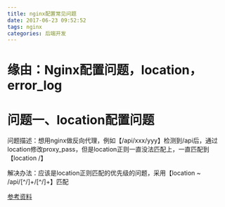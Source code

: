 ```yaml
---
title: nginx配置常见问题
date: 2017-06-23 09:52:52
tags: nginx
categories: 后端开发
---
```


# 缘由：Nginx配置问题，location，error_log

<!--more-->

# 问题一、location配置问题
问题描述：想用nginx做反向代理，例如【/api/xxx/yyy】检测到/api后，通过location修改proxy_pass，但是location正则一直没法匹配上，一直匹配到【location /】

解决办法：应该是location正则匹配的优先级的问题，采用【location ~ /api/[^\/]+/[^\/]+】匹配

[参考资料](https://blog.coding.net/blog/tips-in-configuring-Nginx-location)

